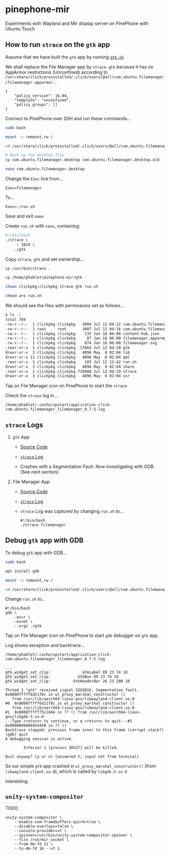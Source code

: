 # pinephone-mir
Experiments with Wayland and Mir display server on PinePhone with Ubuntu Touch

## How to run `strace` on the `gtk` app

Assume that we have built the `gtk` app by running [`gtk.sh`](gtk.sh)

We shall replace the File Manager app by `strace gtk` because it has no AppArmor restrictions (Unconfined) according to `/usr/share/click/preinstalled/.click/users/@all/com.ubuntu.filemanager/filemanager.apparmor`...

```
{
    "policy_version": 16.04,
    "template": "unconfined",
    "policy_groups": []
}
```

Connect to PinePhone over SSH and run these commands...

```bash
sudo bash

mount -o remount,rw /

cd /usr/share/click/preinstalled/.click/users/@all/com.ubuntu.filemanager

# Back up the desktop file
cp com.ubuntu.filemanager.desktop com.ubuntu.filemanager.desktop.old

nano com.ubuntu.filemanager.desktop 
```

Change the `Exec` line from...

```
Exec=filemanager
```

To...

```
Exec=./run.sh
```

Save and exit `nano`

Create `run.sh` with `nano`, containing:

```bash
#!/bin/bash
./strace \
    -s 1024 \
    ./gtk
```

Copy `strace`, `gtk` and set ownership...

```bash
cp /usr/bin/strace .

cp /home/phablet/pinephone-mir/gtk .

chown clickpkg:clickpkg strace gtk run.sh

chmod a+x run.sh
```

We should see the files with permissions set as follows...

```bash
$ ls -l
total 784
-rw-r--r--  1 clickpkg clickpkg   3004 Jul 12 04:22 com.ubuntu.filemanager.desktop
-rw-r--r--  1 root     root       3007 Jul 12 04:16 com.ubuntu.filemanager.desktop.old
-rw-r--r--  1 clickpkg clickpkg    235 Jan 16 06:00 content-hub.json
-rw-r--r--  1 clickpkg clickpkg     87 Jan 16 06:00 filemanager.apparmor
-rw-r--r--  1 clickpkg clickpkg    874 Jan 16 06:00 filemanager.svg
-rwxr-xr-x  1 clickpkg clickpkg  17664 Jul 12 04:20 gtk
drwxr-xr-x  3 clickpkg clickpkg   4096 May  6 02:04 lib
drwxr-xr-x 11 clickpkg clickpkg   4096 May  6 02:04 qml
-rwxr-xr-x  1 clickpkg clickpkg    103 Jul 12 12:42 run.sh
drwxr-xr-x  3 clickpkg clickpkg   4096 May  6 02:04 share
-rwxr-xr-x  1 clickpkg clickpkg 739488 Jul 12 04:19 strace
drwxr-xr-x  3 clickpkg clickpkg   4096 May  6 02:04 usr
```

Tap on File Manager icon on PinePhone to start the `strace`

Check the `strace` log in...

`/home/phablet/.cache/upstart/application-click-com.ubuntu.filemanager_filemanager_0.7.5.log`

## `strace` Logs

1. `gtk` App

    - [Source Code](gtk.c)

    - [`strace` Log](logs/gtk-strace.log)

    - Crashes with a Segmentation Fault. Now investigating with GDB. (See next section)

1. File Manager App

    - [Source Code](https://gitlab.com/ubports/apps/filemanager-app/-/tree/master)

    - [`strace` Log](logs/filemanager-strace.log)

    - `strace` Log was captured by changing `run.sh` to...

        ```
        #!/bin/bash
        ./strace filemanager
        ```

## Debug `gtk` app with GDB

To debug `gtk` app with GDB...

```bash
sudo bash

apt install gdb

mount -o remount,rw /

cd /usr/share/click/preinstalled/.click/users/@all/com.ubuntu.filemanager
```

Change `run.sh` to...

```
#!/bin/bash
gdb \
    -ex=r \
    -ex=bt \
    --args ./gtk
```

Tap on File Manager icon on PinePhone to start `gdb` debugger on `gtk` app.

Log shows exception and backtrace...

`/home/phablet/.cache/upstart/application-click-com.ubuntu.filemanager_filemanager_0.7.5.log`

```
...
gtk_widget_set_clip:              GtkLabel 89 23 74 18
gtk_widget_set_clip:            GtkBox 89 23 74 18
gtk_widget_set_clip:          GtkHeaderBar 26 23 200 18

Thread 1 "gtk" received signal SIGSEGV, Segmentation fault.
0x0000fffff6d21f8c in wl_proxy_marshal_constructor ()
   from /usr/lib/aarch64-linux-gnu/libwayland-client.so.0
#0  0x0000fffff6d21f8c in wl_proxy_marshal_constructor ()
   from /usr/lib/aarch64-linux-gnu/libwayland-client.so.0
#1  0x0000fffff75c2d44 in ?? () from /usr/lib/aarch64-linux-gnu/libgdk-3.so.0
---Type <return> to continue, or q <return> to quit---#2  0x000000000045d450 in ?? ()
Backtrace stopped: previous frame inner to this frame (corrupt stack?)
(gdb) quit
A debugging session is active.

        Inferior 1 [process 30537] will be killed.

Quit anyway? (y or n) [answered Y; input not from terminal]
```

So our simple `gtk` app crashed in `wl_proxy_marshal_constructor()` (from `libwayland-client.so.0`), which is called by `libgdk-3.so.0`

Interesting.

## `unity-system-compositor`

TODO

```
unity-system-compositor \
    --enable-num-framebuffers-quirk=true \
    --disable-overlays=false \
    --console-provider=vt \
    --spinner=/usr/bin/unity-system-compositor-spinner \
    --file /run/mir_socket \
    --from-dm-fd 11 \
    --to-dm-fd 14 --vt 1
```
